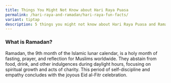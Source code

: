 ```yaml
---
title: Things You Might Not Know about Hari Raya Puasa
permalink: /hari-raya-and-ramadan/hari-raya-fun-facts/
variant: tiptap
description: 5 things you might not know about Hari Raya Puasa and Ramadan
---
```

<h3>What is Ramadan?</h3>
<p>Ramadan, the 9th month of the Islamic lunar calendar, is a holy month
of fasting, prayer, and reflection for Muslims worldwide. They abstain
from food, drink, and other indulgences during daylight hours, focusing
on spiritual growth and acts of charity. This period of self-discipline
and empathy concludes with the joyous Eid al-Fitr celebration.</p>
